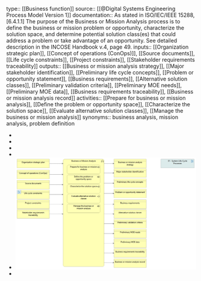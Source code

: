type:: [[Business function]]
source:: [[@Digital Systems Engineering Process Model Version 1]]
documentation:: As stated in ISO/IEC/IEEE 15288, [6.4.1.1] The purpose of the Business or Mission Analysis process is to define the business or mission problem or opportunity, characterize the solution space, and determine potential solution class(es) that could address a problem or take advantage of an opportunity.  See detailed description in the INCOSE Handbook v.4, page 49.
inputs:: [[Organization strategic plan]], [[Concept of operations (ConOps)]], [[Source documents]], [[Life cycle constraints]], [[Project constraints]], [[Stakeholder requirements traceability]]
outputs:: [[Business or mission analysis strategy]], [[Major stakeholder identification]], [[Preliminary life cycle concepts]], [[Problem or opportunity statement]], [[Business requirements]], [[Alternative solution classes]], [[Preliminary validation criteria]], [[Preliminary MOE needs]], [[Preliminary MOE data]], [[Business requirements traceability]], [[Business or mission analysis record]]
activities:: [[Prepare for business or mission analysis]], [[Define the problem or opportunity space]], [[Characterize the solution space]], [[Evaluate alternative solution classes]], [[Manage the business or mission analysis]]
synonyms:: business analysis, mission analysis, problem definition

-
-
-
-
- ![image.png](../assets/image_1689421492400_0.png)
-